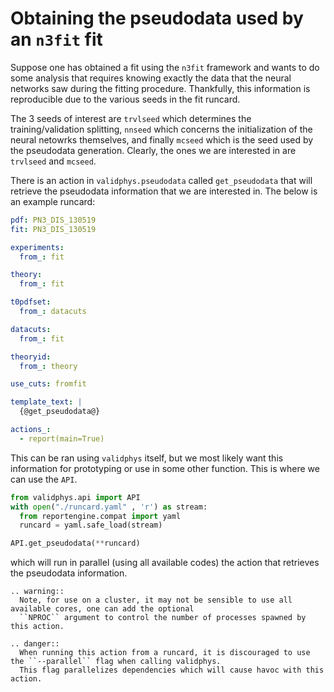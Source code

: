 # Obtaining the pseudodata used by an ``n3fit`` fit

Suppose one has obtained a fit using the ``n3fit`` framework and wants to do some analysis that requires
knowing exactly the data that the neural networks saw during the fitting procedure. Thankfully, this
information is reproducible due to the various seeds in the fit runcard.

The 3 seeds of interest are ``trvlseed`` which determines the training/validation splitting, ``nnseed``
which concerns the initialization of the neural netowrks themselves, and finally ``mcseed`` which is the
seed used by the pseudodata generation. Clearly, the ones we are interested in are ``trvlseed`` and ``mcseed``.

There is an action in ``validphys.pseudodata`` called ``get_pseudodata`` that will retrieve the pseudodata
information that we are interested in. The below is an example runcard:

```yaml
pdf: PN3_DIS_130519
fit: PN3_DIS_130519

experiments:
  from_: fit

theory:
  from_: fit

t0pdfset:
  from_: datacuts

datacuts:
  from_: fit

theoryid:
  from_: theory

use_cuts: fromfit

template_text: |
  {@get_pseudodata@}

actions_:
  - report(main=True)
```

This can be ran using ``validphys`` itself, but we most likely want this information for prototyping or use in
some other function. This is where we can use the ``API``.

```python
from validphys.api import API
with open("./runcard.yaml" , 'r') as stream:
  from reportengine.compat import yaml
  runcard = yaml.safe_load(stream)

API.get_pseudodata(**runcard)

```
which will run in parallel (using all available codes) the action that retrieves the pseudodata information.
```eval_rst
.. warning::
  Note, for use on a cluster, it may not be sensible to use all available cores, one can add the optional
  ``NPROC`` argument to control the number of processes spawned by this action.
```

```eval_rst
.. danger::
  When running this action from a runcard, it is discouraged to use the ``--parallel`` flag when calling validphys.
  This flag parallelizes dependencies which will cause havoc with this action.
```
